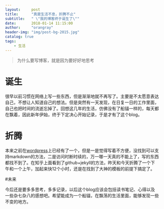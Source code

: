 ```yaml
---
layout:     post
title:      "真是生活不息，折腾不止"
subtitle:   " \"我的博客终于诞生了\""
date:       2018-01-14 11:15:00
author:     "orangray"
header-img: "img/post-bg-2015.jpg"
catalog: true
tags:
    - 生活
---
```

> 为什么要写博客，就是因为要好好地思考

# 诞生

很早以前习惯在网络上写一些东西，但是渐渐地就不再写了。主要是不太愿意表达自己，不想让人知道自己的想法。但是突然有一天发现，在日复一日的工作里面，自己也把时间的流逝忘掉了。回想这几年的生活，仿佛没有了船锚一样的，每天都在飘着，因此新年伊始，终于下定决心开始记录，于是才有了这个blog。

# 折腾

本来之前在[wordpress](https://orangray.wordpress.com)上已经有了一个，但是一是觉得写着不方便，没找到可以支持markdown的方法，二是访问时断时续的，万一哪一天真的不能上了，写的东西都找不到了。在知乎上面看到了github+jekyll的方法，昨天和今天折腾了一个下午和一个上午，加起来快12个小时，还是在找到了大神的模板的前提下搞定了。

#未来

今后还是要多多思考，多多记录，以后这个blog应该会包括读书笔记、心得以及一些杂七杂八的感想吧。希望能成为一个船锚，在飘荡的生活里面，能够发现一些不变的地方。
